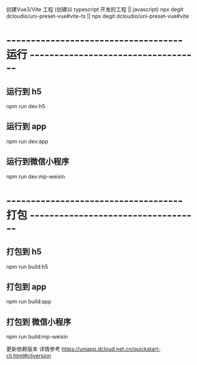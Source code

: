 创建Vue3/Vite 工程  (创建以 typescript 开发的工程 || javascript)
npx degit dcloudio/uni-preset-vue#vite-ts || npx degit dcloudio/uni-preset-vue#vite


# ------------------------------------ 运行 -----------------------------------

## 运行到 h5
npm run dev:h5

## 运行到 app
npm run dev:app

## 运行到微信小程序
npm run dev:mp-weixin



# ------------------------------------ 打包 -----------------------------------

## 打包到 h5
npm run build:h5

## 打包到 app
npm run build:app

## 打包到 微信小程序
npm run build:mp-weixin


更新依赖版本  详情参考 https://uniapp.dcloud.net.cn/quickstart-cli.html#cliversion
